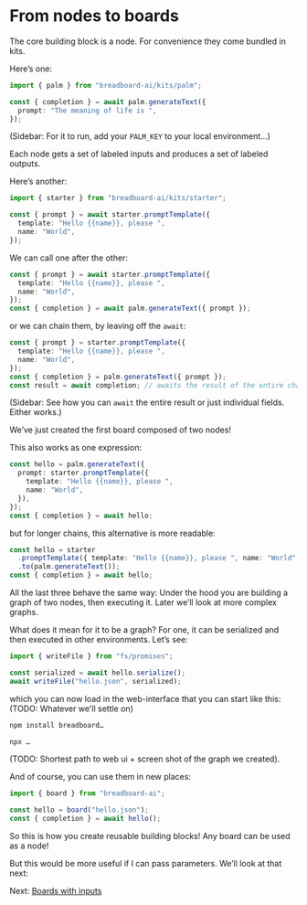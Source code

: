 # From nodes to boards

The core building block is a node. For convenience they come bundled in kits.

Here’s one:

```ts
import { palm } from "breadboard-ai/kits/palm";

const { completion } = await palm.generateText({
  prompt: "The meaning of life is ",
});
```

(Sidebar: For it to run, add your `PALM_KEY` to your local environment…)

Each node gets a set of labeled inputs and produces a set of labeled outputs.

Here’s another:

```ts
import { starter } from "breadboard-ai/kits/starter";

const { prompt } = await starter.promptTemplate({
  template: "Hello {{name}}, please ",
  name: "World",
});
```

We can call one after the other:

```ts
const { prompt } = await starter.promptTemplate({
  template: "Hello {{name}}, please ",
  name: "World",
});
const { completion } = await palm.generateText({ prompt });
```

or we can chain them, by leaving off the `await`:

```ts
const { prompt } = starter.promptTemplate({
  template: "Hello {{name}}, please ",
  name: "World",
});
const { completion } = palm.generateText({ prompt });
const result = await completion; // awaits the result of the entire chain
```

(Sidebar: See how you can `await` the entire result or just individual fields.
Either works.)

We’ve just created the first board composed of two nodes!

This also works as one expression:

```ts
const hello = palm.generateText({
  prompt: starter.promptTemplate({
    template: "Hello {{name}}, please ",
    name: "World",
  }),
});
const { completion } = await hello;
```

but for longer chains, this alternative is more readable:

```ts
const hello = starter
  .promptTemplate({ template: "Hello {{name}}, please ", name: "World" })
  .to(palm.generateText());
const { completion } = await hello;
```

All the last three behave the same way: Under the hood you are building a graph
of two nodes, then executing it. Later we’ll look at more complex graphs.

What does it mean for it to be a graph? For one, it can be serialized and then
executed in other environments. Let’s see:

```ts
import { writeFile } from "fs/promises";

const serialized = await hello.serialize();
await writeFile("hello.json", serialized);
```

which you can now load in the web-interface that you can start like this:
(TODO: Whatever we'll settle on)

```sh
npm install breadboard…

npx …
```

(TODO: Shortest path to web ui + screen shot of the graph we created).

And of course, you can use them in new places:

```ts
import { board } from "breadboard-ai";

const hello = board("hello.json");
const { completion } = await hello();
```

So this is how you create reusable building blocks! Any board can be used as a
node!

But this would be more useful if I can pass parameters. We’ll look at that next:

Next: [Boards with inputs](3-boards-with-inputs.md)
